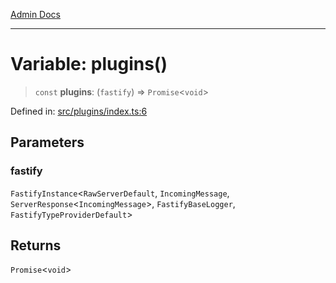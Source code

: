 [Admin Docs](/)

***

# Variable: plugins()

> `const` **plugins**: (`fastify`) => `Promise`\<`void`\>

Defined in: [src/plugins/index.ts:6](https://github.com/PurnenduMIshra129th/talawa-api/blob/6dd1cb0af1891b88aa61534ec8a6180536cd264f/src/plugins/index.ts#L6)

## Parameters

### fastify

`FastifyInstance`\<`RawServerDefault`, `IncomingMessage`, `ServerResponse`\<`IncomingMessage`\>, `FastifyBaseLogger`, `FastifyTypeProviderDefault`\>

## Returns

`Promise`\<`void`\>
